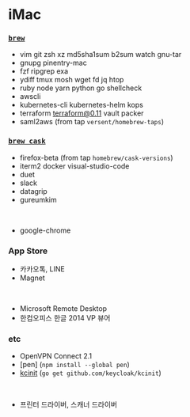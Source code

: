 iMac
========

### [`brew`]
- vim git zsh xz md5sha1sum b2sum watch gnu-tar
- gnupg pinentry-mac
- fzf ripgrep exa
- ydiff tmux mosh wget fd jq htop
- ruby node yarn python go shellcheck
- awscli
- kubernetes-cli kubernetes-helm kops
- terraform terraform@0.11 vault packer
- saml2aws (from tap `versent/homebrew-taps`)

### [`brew cask`]
- firefox-beta (from tap `homebrew/cask-versions`)
- iterm2 docker visual-studio-code
- duet
- slack
- datagrip
- gureumkim

&nbsp;

- google-chrome

### App Store
- 카카오톡, LINE
- Magnet

&nbsp;

- Microsoft Remote Desktop
- 한컴오피스 한글 2014 VP 뷰어

### etc
- OpenVPN Connect 2.1
- [pen] (`npm install --global pen`)
- [kcinit] (`go get github.com/keycloak/kcinit`)

&nbsp;

- 프린터 드라이버, 스캐너 드라이버

[`brew`]: http://brew.sh
[`brew cask`]: https://caskroom.github.io/
[kcinit]: https://github.com/keycloak/kcinit
